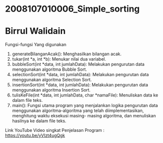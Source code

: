 # 2008107010006_Simple_sorting
# Birrul Walidain

Fungsi-fungsi Yang digunakan 

<ol>
    <li> generateBilanganAcak(): Menghasilkan bilangan acak.</li>
    <li> tukar(int *a, int *b): Menukar nilai dua variabel.</li>
    <li> bubbleSort(int *data, int jumlahData): Melakukan pengurutan data menggunakan algoritma Bubble Sort.</li>
    <li> selectionSort(int *data, int jumlahData): Melakukan pengurutan data menggunakan algoritma Selection Sort.</li>
    <li> insertionSort(int *data, int jumlahData): Melakukan pengurutan data menggunakan algoritma Insertion Sort.</li>
    <li> tulisKeFile(int *data, int jumlahData, char *namaFile): Menuliskan data ke dalam file teks.</li>
    <li> main(): Fungsi utama program yang menjalankan logika pengurutan data menggunakan algoritma-algoritma yang telah diimplementasikan, menghitung waktu eksekusi masing-            masing algoritma, dan menuliskan hasilnya ke dalam file teks.</li>
</ol>

Link YouTube Video singkat Penjelasan Program : https://youtu.be/yVIzt4ugQgk
